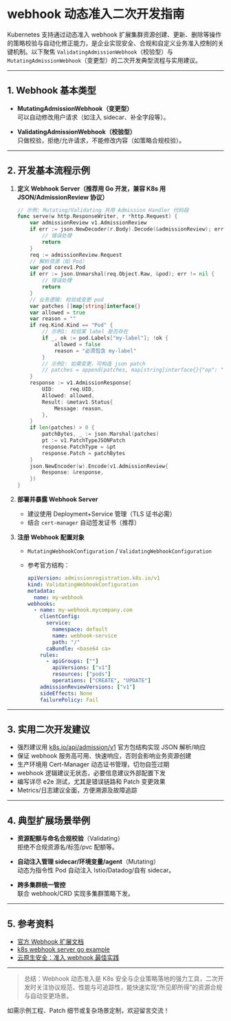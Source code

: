 # webhook 动态准入二次开发指南

Kubernetes 支持通过动态准入 webhook 扩展集群资源创建、更新、删除等操作的策略校验与自动化修正能力，是企业实现安全、合规和自定义业务准入控制的关键机制。以下聚焦 `ValidatingAdmissionWebhook`（校验型）与 `MutatingAdmissionWebhook`（变更型）的二次开发典型流程与实用建议。

---

## 1. Webhook 基本类型

- **MutatingAdmissionWebhook（变更型）**  
  可以自动修改用户请求（如注入 sidecar、补全字段等）。

- **ValidatingAdmissionWebhook（校验型）**  
  只做校验，拒绝/允许请求，不能修改内容（如策略合规校验）。

---

## 2. 开发基本流程示例

1. **定义 Webhook Server（推荐用 Go 开发，兼容 K8s 用 JSON/AdmissionReview 协议）**

    ```go
    // 示例: Mutating/Validating 共用 Admission Handler 代码段
    func serve(w http.ResponseWriter, r *http.Request) {
        var admissionReview v1.AdmissionReview
        if err := json.NewDecoder(r.Body).Decode(&admissionReview); err != nil {
            // 错误处理
            return
        }
        req := admissionReview.Request
        // 解析资源（如 Pod）
        var pod corev1.Pod
        if err := json.Unmarshal(req.Object.Raw, &pod); err != nil {
            // 错误处理
            return
        }
        // 业务逻辑: 校验或变更 pod
        var patches []map[string]interface{}
        var allowed = true
        var reason = ""
        if req.Kind.Kind == "Pod" {
            // 示例1: 校验某 label 是否存在
            if _, ok := pod.Labels["my-label"]; !ok {
                allowed = false
                reason = "必须包含 my-label"
            }
            // 示例2: 如需变更，可构造 json patch
            // patches = append(patches, map[string]interface{}{"op": "add", "path": "/metadata/labels/injected", "value": "yes"})
        }
        response := v1.AdmissionResponse{
            UID:     req.UID,
            Allowed: allowed,
            Result: &metav1.Status{
                Message: reason,
            },
        }
        if len(patches) > 0 {
            patchBytes, _ := json.Marshal(patches)
            pt := v1.PatchTypeJSONPatch
            response.PatchType = &pt
            response.Patch = patchBytes
        }
        json.NewEncoder(w).Encode(v1.AdmissionReview{
            Response: &response,
        })
    }
    ```

2. **部署并暴露 Webhook Server**

   - 建议使用 Deployment+Service 管理（TLS 证书必需）
   - 结合 `cert-manager` 自动签发证书（推荐）

3. **注册 Webhook 配置对象**

    - `MutatingWebhookConfiguration` / `ValidatingWebhookConfiguration`
    - 参考官方结构：

      ```yaml
      apiVersion: admissionregistration.k8s.io/v1
      kind: ValidatingWebhookConfiguration
      metadata:
        name: my-webhook
      webhooks:
        - name: my-webhook.mycompany.com
          clientConfig:
            service:
              namespace: default
              name: webhook-service
              path: "/"
            caBundle: <base64 ca>
          rules:
            - apiGroups: [""] 
              apiVersions: ["v1"]
              resources: ["pods"]
              operations: ["CREATE", "UPDATE"]
          admissionReviewVersions: ["v1"]
          sideEffects: None
          failurePolicy: Fail
      ```

---

## 3. 实用二次开发建议

- 强烈建议用 [k8s.io/api/admission/v1](https://pkg.go.dev/k8s.io/api/admission/v1) 官方包结构实现 JSON 解析/响应
- 保证 webhook 服务高可用、快速响应，否则会影响业务资源创建
- 生产环境用 Cert-Manager 动态证书管理，切勿自签过期
- webhook 逻辑建议无状态，必要信息建议外部配置下发
- 编写详尽 e2e 测试，尤其是错误链路和 Patch 变更效果
- Metrics/日志建议全面，方便溯源及故障追踪

---

## 4. 典型扩展场景举例

- **资源配额与命名合规校验**（Validating）  
  拒绝不合规资源名/标签/pvc 配额等。

- **自动注入管理 sidecar/环境变量/agent**（Mutating）  
  动态为指令性 Pod 自动注入 Istio/Datadog/自有 sidecar。

- **跨多集群统一管控**  
  联合 webhook/CRD 实现多集群策略下发。

---

## 5. 参考资料

- [官方 Webhook 扩展文档](https://kubernetes.io/zh-cn/docs/reference/access-authn-authz/extensible-admission-controllers/)
- [k8s webhook server go example](https://github.com/kubernetes/sample-controller/tree/master/admission-webhook-example)
- [云原生安全：准入 webhook 最佳实践](https://jimmysong.io/kubernetes-handbook/extend/admission.html)

---

> 总结：Webhook 动态准入是 K8s 安全与企业策略落地的强力工具，二次开发时关注协议规范、性能与可追踪性，能快速实现“所见即所得”的资源合规与自动变更场景。

如需示例工程、Patch 细节或复杂场景定制，欢迎留言交流！

